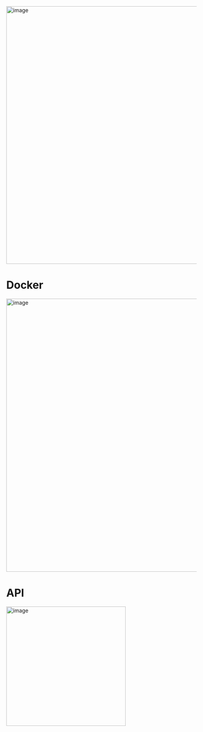 <img width="682" alt="image" src="https://github.com/HansLanda14ib/jenkins/assets/100965812/e1263900-28d7-4cf7-b200-76787159cf8d">



# Docker

<img width="723" alt="image" src="https://github.com/HansLanda14ib/jenkins/assets/100965812/37948760-4320-4646-831e-4e207ea56bbb">


# API

<img width="316" alt="image" src="https://github.com/HansLanda14ib/jenkins/assets/100965812/0d3dbfc2-82f8-4634-b6b1-10cbbd8ccbfa">


